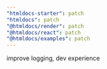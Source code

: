```yaml
---
"htmldocs-starter": patch
"htmldocs": patch
"@htmldocs/render": patch
"@htmldocs/react": patch
"@htmldocs/examples": patch
---
```


improve logging, dev experience
